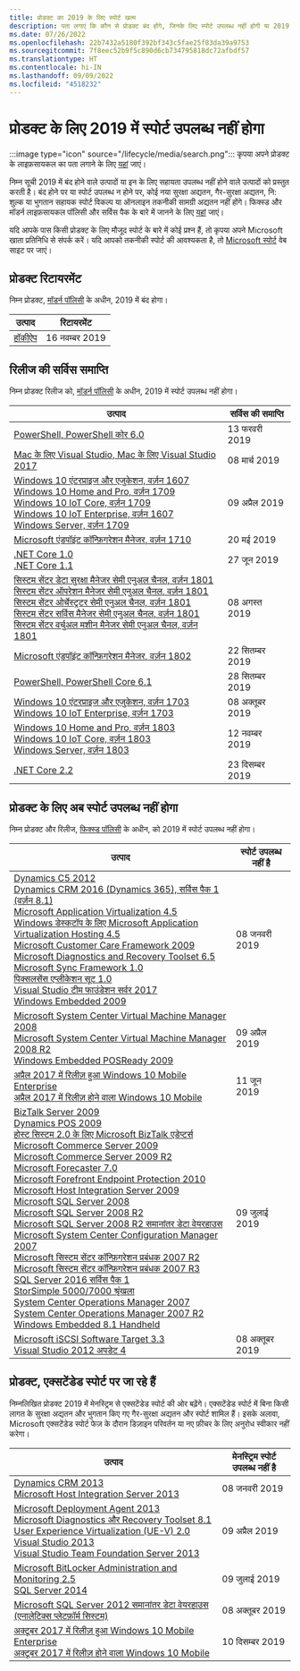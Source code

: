 ```yaml
---
title: प्रोडक्ट का 2019 के लिए स्पोर्ट खत्म
description: पता लगाएं कि कौन से प्रोडक्ट बंद होंगे, जिनके लिए स्पोर्ट उपलब्ध नहीं होगी या 2019 में मेनस्ट्रिम स्पोर्ट से एक्सटेंडेड स्पोर्ट में आगे बढ़ेंगे।
ms.date: 07/26/2022
ms.openlocfilehash: 22b7432a5180f392bf343c5fae25f83da39a9753
ms.sourcegitcommit: 7f8eec52b9f5c890d6cb734795818dc72afbdf57
ms.translationtype: HT
ms.contentlocale: hi-IN
ms.lasthandoff: 09/09/2022
ms.locfileid: "4518232"
---
```

# <a name="products-ending-support-in-2019"></a>प्रोडक्ट के लिए 2019 में स्पोर्ट उपलब्ध नहीं होगा

:::image type="icon" source="/lifecycle/media/search.png":::
कृपया अपने प्रोडक्ट के लाइफ़सायकल का पता लगाने के लिए [यहां](/lifecycle/products/) जाएं।

निम्न सूची 2019 में बंद होने वाले उत्पादों या इन के लिए सहायता उपलब्ध नहीं होने वाले उत्पादों को प्रस्तुत करती है। बंद होने पर या स्पोर्ट उपलब्ध न होने पर, कोई नया सुरक्षा अद्यतन, गैर-सुरक्षा अद्यतन, नि: शुल्क या भुगतान सहायक स्पोर्ट विकल्प या ऑनलाइन तकनीकी सामग्री अद्यतन नहीं होंगे। फिक्स्ड और मॉडर्न लाइफ़सायकल पॉलिसी और सर्विस पैक के बारे में जानने के लिए [यहां](/lifecycle/overview/product-end-of-support-overview) जाएं।

यदि आपके पास किसी प्रोडक्ट के लिए मौजूद स्पोर्ट के बारे में कोई प्रश्न हैं, तो कृपया अपने Microsoft खाता प्रतिनिधि से संपर्क करें। यदि आपको तकनीकी स्पोर्ट की आवश्यकता है, तो [Microsoft स्पोर्ट](https://support.microsoft.com/contactus/?ws=support) वेब साइट पर जाएं।

## <a name="product-retirements"></a>प्रोडक्ट रिटायरमेंट

निम्न प्रोडक्ट, [मॉडर्न पॉलिसी](/lifecycle/policies/modern) के अधीन, 2019 में बंद होगा।

| उत्पाद | रिटायरमेंट |
| --- | --- |
| [हॉकीऐप](/lifecycle/products/hockeyapp?branch=live)<br> | 16 नवम्बर 2019 |


## <a name="release-end-of-servicing"></a>रिलीज की सर्विस समाप्ति

निम्न प्रोडक्ट रिलीज को, [मॉडर्न पॉलिसी](/lifecycle/policies/modern) के अधीन, 2019 में स्पोर्ट उपलब्ध नहीं होगा।

| उत्पाद | सर्विस की समाप्ति |
| --- | --- |
| [PowerShell, PowerShell कोर 6.0](/lifecycle/products/powershell?branch=live)<br> | 13 फरवरी 2019 |
| [Mac के लिए Visual Studio, Mac के लिए Visual Studio 2017](/lifecycle/products/visual-studio-for-mac?branch=live)<br> | 08 मार्च 2019 |
| [Windows 10 एंटरप्राइज और एजुकेशन, वर्ज़न 1607](/lifecycle/products/windows-10-enterprise-and-education?branch=live)<br>[Windows 10 Home and Pro, वर्ज़न 1709](/lifecycle/products/windows-10-home-and-pro?branch=live)<br>[Windows 10 IoT Core, वर्ज़न 1709](/lifecycle/products/windows-10-iot-core?branch=live)<br>[Windows 10 IoT Enterprise, वर्ज़न 1607](/lifecycle/products/windows-10-iot-enterprise?branch=live)<br>[Windows Server, वर्ज़न 1709](/lifecycle/products/windows-server?branch=live)<br> | 09 अप्रैल 2019 |
| [Microsoft एंडपॉइंट कॉन्फ़िगरेशन मैनेजर, वर्ज़न 1710](/lifecycle/products/microsoft-endpoint-configuration-manager?branch=live)<br> | 20 मई 2019 |
| [.NET Core 1.0](/lifecycle/products/microsoft-net-and-net-core?branch=live)<br>[.NET Core 1.1](/lifecycle/products/microsoft-net-and-net-core?branch=live)<br> | 27 जून 2019 |
| [सिस्टम सेंटर डेटा सुरक्षा मैनेजर सेमी एनुअल चैनल, वर्ज़न 1801](/lifecycle/products/system-center-data-protection-manager-semi-annual-channel?branch=live)<br>[सिस्टम सेंटर ऑपरेशन मैनेजर सेमी एनुअल चैनल, वर्ज़न 1801](/lifecycle/products/system-center-operations-manager-semi-annual-channel?branch=live)<br>[सिस्टम सेंटर ओर्चेस्ट्रटर सेमी एनुअल चैनल, वर्ज़न 1801](/lifecycle/products/system-center-orchestrator-semi-annual-channel?branch=live)<br>[सिस्टम सेंटर सर्विस मैनेजर सेमी एनुअल चैनल, वर्ज़न 1801](/lifecycle/products/system-center-service-manager-semi-annual-channel?branch=live)<br>[सिस्टम सेंटर वर्चुअल मशीन मैनेजर सेमी एनुअल चैनल, वर्ज़न 1801](/lifecycle/products/system-center-virtual-machine-manager-semi-annual-channel?branch=live)<br> | 08 अगस्त 2019 |
| [Microsoft एंडपॉइंट कॉन्फ़िगरेशन मैनेजर, वर्ज़न 1802](/lifecycle/products/microsoft-endpoint-configuration-manager?branch=live)<br> | 22 सितम्बर 2019 |
| [PowerShell, PowerShell Core 6.1](/lifecycle/products/powershell?branch=live)<br> | 28 सितम्बर 2019 |
| [Windows 10 एंटरप्राइज और एजुकेशन, वर्ज़न 1703](/lifecycle/products/windows-10-enterprise-and-education?branch=live)<br>[Windows 10 IoT Enterprise, वर्ज़न 1703](/lifecycle/products/windows-10-iot-enterprise?branch=live)<br> | 08 अक्तूबर 2019 |
| [Windows 10 Home and Pro, वर्ज़न 1803](/lifecycle/products/windows-10-home-and-pro?branch=live)<br>[Windows 10 IoT Core, वर्ज़न 1803](/lifecycle/products/windows-10-iot-core?branch=live)<br>[Windows Server, वर्ज़न 1803](/lifecycle/products/windows-server?branch=live)<br> | 12 नवम्बर 2019 |
| [.NET Core 2.2](/lifecycle/products/microsoft-net-and-net-core?branch=live)<br> | 23 दिसम्बर 2019 |


## <a name="products-reaching-end-of-support"></a>प्रोडक्ट के लिए अब स्पोर्ट उपलब्ध नहीं होगा

निम्न प्रोडक्ट और रिलीज, [फिक्स्ड पॉलिसी](/lifecycle/policies/fixed) के अधीन, को 2019 में स्पोर्ट उपलब्ध नहीं होगा।

| उत्पाद | स्पोर्ट उपलब्ध नहीं है |
| --- | --- |
| [Dynamics C5 2012](/lifecycle/products/dynamics-c5-2012?branch=live)<br>[Dynamics CRM 2016 (Dynamics 365), सर्विस पैक 1 (वर्ज़न 8.1)](/lifecycle/products/dynamics-crm-2016-dynamics-365?branch=live)<br>[Microsoft Application Virtualization 4.5](/lifecycle/products/microsoft-application-virtualization-45?branch=live)<br>[Windows डेस्कटॉप के लिए Microsoft Application Virtualization Hosting 4.5](/lifecycle/products/microsoft-application-virtualization-hosting-45?branch=live)<br>[Microsoft Customer Care Framework 2009](/lifecycle/products/microsoft-customer-care-framework-2009?branch=live)<br>[Microsoft Diagnostics and Recovery Toolset 6.5](/lifecycle/products/microsoft-diagnostics-and-recovery-toolset-65?branch=live)<br>[Microsoft Sync Framework 1.0](/lifecycle/products/microsoft-sync-framework-10?branch=live)<br>[पिक्सलसेंस एप्लीकेशन सूट 1.0](/lifecycle/products/pixelsense-applications-suite-10?branch=live)<br>[Visual Studio टीम फाउंडेशन सर्वर 2017](/lifecycle/products/visual-studio-team-foundation-server-2017?branch=live)<br>[Windows Embedded 2009](/lifecycle/products/windows-embedded-2009?branch=live)<br> | 08 जनवरी 2019 |
| [Microsoft System Center Virtual Machine Manager 2008](/lifecycle/products/microsoft-system-center-virtual-machine-manager-2008?branch=live)<br>[Microsoft System Center Virtual Machine Manager 2008 R2](/lifecycle/products/microsoft-system-center-virtual-machine-manager-2008-r2?branch=live)<br>[Windows Embedded POSReady 2009](/lifecycle/products/windows-embedded-posready-2009?branch=live)<br> | 09 अप्रैल 2019 |
| [अप्रैल 2017 में रिलीज़ हुआ Windows 10 Mobile Enterprise](/lifecycle/products/windows-10-mobile-enterprise-released-in-april-2017?branch=live)<br>[अप्रैल 2017 में रिलीज़ होने वाला Windows 10 Mobile](/lifecycle/products/windows-10-mobile-released-in-april-2017?branch=live)<br> | 11 जून 2019 |
| [BizTalk Server 2009](/lifecycle/products/biztalk-server-2009?branch=live)<br>[Dynamics POS 2009](/lifecycle/products/dynamics-pos-2009?branch=live)<br>[होस्ट सिस्टम 2.0 के लिए Microsoft BizTalk एडेप्टर्स](/lifecycle/products/microsoft-biztalk-adapters-for-host-systems-20?branch=live)<br>[Microsoft Commerce Server 2009](/lifecycle/products/microsoft-commerce-server-2009?branch=live)<br>[Microsoft Commerce Server 2009 R2](/lifecycle/products/microsoft-commerce-server-2009-r2?branch=live)<br>[Microsoft Forecaster 7.0](/lifecycle/products/microsoft-forecaster-70?branch=live)<br>[Microsoft Forefront Endpoint Protection 2010](/lifecycle/products/microsoft-forefront-endpoint-protection-2010?branch=live)<br>[Microsoft Host Integration Server 2009](/lifecycle/products/microsoft-host-integration-server-2009?branch=live)<br>[Microsoft SQL Server 2008](/lifecycle/products/microsoft-sql-server-2008?branch=live)<br>[Microsoft SQL Server 2008 R2](/lifecycle/products/microsoft-sql-server-2008-r2?branch=live)<br>[Microsoft SQL Server 2008 R2 समानांतर डेटा वेयरहाउस](/lifecycle/products/microsoft-sql-server-2008-r2-parallel-data-warehouse?branch=live)<br>[Microsoft System Center Configuration Manager 2007](/lifecycle/products/microsoft-system-center-configuration-manager-2007?branch=live)<br>[Microsoft सिस्टम सेंटर कॉन्फ़िगरेशन प्रबंधक 2007 R2](/lifecycle/products/microsoft-system-center-configuration-manager-2007-r2?branch=live)<br>[Microsoft सिस्टम सेंटर कॉन्फ़िगरेशन प्रबंधक 2007 R3](/lifecycle/products/microsoft-system-center-configuration-manager-2007-r3?branch=live)<br>[SQL Server 2016 सर्विस पैक 1](/lifecycle/products/sql-server-2016?branch=live)<br>[StorSimple 5000/7000 श्रृंखला](/lifecycle/products/storsimple-50007000-series?branch=live)<br>[System Center Operations Manager 2007](/lifecycle/products/system-center-operations-manager-2007?branch=live)<br>[System Center Operations Manager 2007 R2](/lifecycle/products/system-center-operations-manager-2007-r2?branch=live)<br>[Windows Embedded 8.1 Handheld](/lifecycle/products/windows-embedded-81-handheld?branch=live)<br> | 09 जुलाई 2019 |
| [Microsoft iSCSI Software Target 3.3](/lifecycle/products/microsoft-iscsi-software-target-33?branch=live)<br>[Visual Studio 2012 अपडेट 4](/lifecycle/products/visual-studio-2012?branch=live)<br> | 08 अक्तूबर 2019 |


## <a name="products-moving-to-extended-support"></a>प्रोडक्ट, एक्सटेंडेड स्पोर्ट पर जा रहे हैं

निम्नलिखित प्रोडक्ट 2019 में मेनस्ट्रिम से एक्सटेंडेड स्पोर्ट की ओर बढ़ेंगे। एक्सटेंडेड स्पोर्ट में बिना किसी लागत के सुरक्षा अद्यतन और भुगतान किए गए गैर-सुरक्षा अद्यतन और स्पोर्ट शामिल हैं। इसके अलावा, Microsoft एक्सटेंडेड स्पोर्ट फेज़ के दौरान डिज़ाइन परिवर्तन या नए फ़ीचर के लिए अनुरोध स्वीकार नहीं करेगा।

| उत्पाद | मेनस्ट्रिम स्पोर्ट उपलब्ध नहीं है |
| --- | --- |
| [Dynamics CRM 2013](/lifecycle/products/dynamics-crm-2013?branch=live)<br>[Microsoft Host Integration Server 2013](/lifecycle/products/microsoft-host-integration-server-2013?branch=live)<br> | 08 जनवरी 2019 |
| [Microsoft Deployment Agent 2013](/lifecycle/products/microsoft-deployment-agent-2013?branch=live)<br>[Microsoft Diagnostics और Recovery Toolset 8.1](/lifecycle/products/microsoft-diagnostics-and-recovery-toolset-81?branch=live)<br>[User Experience Virtualization (UE-V) 2.0](/lifecycle/products/user-experience-virtualization-uev-20?branch=live)<br>[Visual Studio 2013](/lifecycle/products/visual-studio-2013?branch=live)<br>[Visual Studio Team Foundation Server 2013](/lifecycle/products/visual-studio-team-foundation-server-2013?branch=live)<br> | 09 अप्रैल 2019 |
| [Microsoft BitLocker Administration and Monitoring 2.5](/lifecycle/products/microsoft-bitlocker-administration-and-monitoring-25?branch=live)<br>[SQL Server 2014](/lifecycle/products/sql-server-2014?branch=live)<br> | 09 जुलाई 2019 |
| [Microsoft SQL Server 2012 समानांतर डेटा वेयरहाउस (एनालेटिक्स प्लेटफ़ॉर्म सिस्टम)](/lifecycle/products/microsoft-sql-server-2012-parallel-data-warehouse-analytics-platform-system?branch=live)<br> | 08 अक्तूबर 2019 |
| [अक्टूबर 2017 में रिलीज़ हुआ Windows 10 Mobile Enterprise](/lifecycle/products/windows-10-mobile-enterprise-released-in-october-2017?branch=live)<br>[अक्टूबर 2017 में रिलीज़ होने वाला Windows 10 Mobile](/lifecycle/products/windows-10-mobile-released-in-october-2017?branch=live)<br> | 10 दिसम्बर 2019 |
